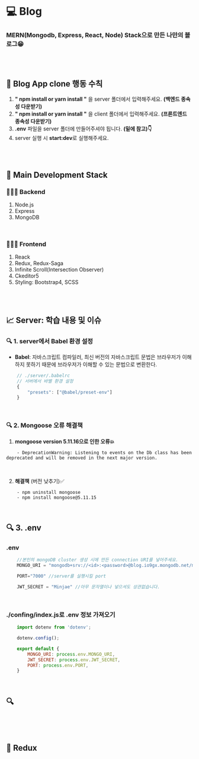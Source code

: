 # 💻 Blog
### MERN(Mongodb, Express, React, Node) Stack으로 만든 나만의 블로그😁

<br />
<br />

## 🙏 Blog App clone 행동 수칙
1. **" npm install or yarn install "** 을 server 폴더에서 입력해주세요. **(백엔드 종속성 다운받기)**
2. **" npm install or yarn install "** 을 client 폴더에서 입력해주세요. **(프론트엔드 종속성 다운받기)**
3. **.env** 파일을 server 폴더에 만들어주셔야 됩니다. **(밑에 참고)👇**
3. server 실행 시 **start:dev**로 실행해주세요. 

<br />
<br />

## 🔖 Main Development Stack
### 👨🏻‍💻 Backend
1. Node.js
2. Express
3. MongoDB

<br />

### 👨🏻‍💻 Frontend
1. Reack
2. Redux, Redux-Saga
3. Infinite Scroll(Intersection Observer)
4. Ckeditor5
5. Styling: Bootstrap4, SCSS

<br />
<br />

## 📈 Server: 학습 내용 및 이슈
### 🔍 1. server에서 Babel 환경 설정 
- **Babel**: 자바스크립트 컴파일러, 최신 버전의 자바스크립트 문법은 브라우저가 이해하지 못하기 때문에 브라우저가 이해할 수 있는 문법으로 변환한다.
```javascript
    // ./server/.babelrc
    // 서버에서 바벨 환경 설정
    {
        "presets": ["@babel/preset-env"]
    }
```

<br />

### 🔍 2. Mongoose 오류 해결책
1. **mongoose version 5.11.16으로 인한 오류💥**
```
    - DeprecationWarning: Listening to events on the Db class has been deprecated and will be removed in the next major version.
```

<br />

2. **해결책** (버전 낮추기)✅
```
    - npm uninstall mongoose
    - npm install mongoose@5.11.15
```


<br />

## 🔍 3. .env
### .env 
```javascript
    //본인의 mongoDB cluster 생성 시에 만든 connection URI를 넣어주세요.
    MONGO_URI = "mongodb+srv://<id>:<password>@blog.io9gx.mongodb.net/myFirstDatabase?retryWrites=true&w=majority"

    PORT="7000" //server를 실행시킬 port

    JWT_SECRET = "Minjae" //아무 문자열이나 넣으셔도 상관없습니다.
```

<br />

### ./confing/index.js로 .env 정보 가져오기
```javascript
    import dotenv from 'dotenv';

    dotenv.config();

    export default {
        MONGO_URI: process.env.MONGO_URI,
        JWT_SECRET: process.env.JWT_SECRET,
        PORT: process.env.PORT,
    }
```

<br />

## 🔍 
```javascript
    
```

<br />

## 🏃 Redux
